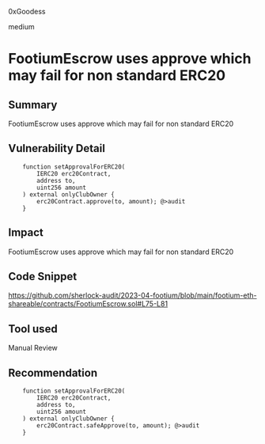 0xGoodess

medium

# FootiumEscrow uses approve which may fail for non standard ERC20

## Summary
FootiumEscrow uses approve which may fail for non standard ERC20

## Vulnerability Detail
```solidity
    function setApprovalForERC20(
        IERC20 erc20Contract,
        address to,
        uint256 amount
    ) external onlyClubOwner {
        erc20Contract.approve(to, amount); @>audit
    }
```
## Impact
FootiumEscrow uses approve which may fail for non standard ERC20

## Code Snippet
https://github.com/sherlock-audit/2023-04-footium/blob/main/footium-eth-shareable/contracts/FootiumEscrow.sol#L75-L81

## Tool used

Manual Review

## Recommendation
```solidity
    function setApprovalForERC20(
        IERC20 erc20Contract,
        address to,
        uint256 amount
    ) external onlyClubOwner {
        erc20Contract.safeApprove(to, amount); @>audit
    }
```
